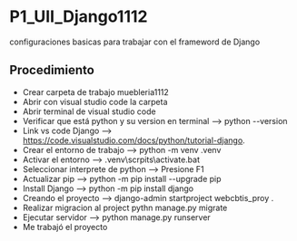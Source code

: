 # P1_UII_Django1112
configuraciones basicas para trabajar con el frameword de Django
## Procedimiento
- Crear carpeta de trabajo muebleria1112
- Abrir con visual studio code la carpeta
- Abrir terminal de visual studio code
- Verificar que está python y su version en terminal --> python --version
- Link  vs code Django --> https://code.visualstudio.com/docs/python/tutorial-django.
- Crear  el entorno de trabajo --> python -m venv .venv
- Activar el entorno --> .venv\scrpits\activate.bat
- Seleccionar interprete  de python --> Presione F1
- Actualizar pip --> python -m pip install --upgrade pip
- Install Django --> python -m pip install django
- Creando el proyecto --> django-admin startproject webcbtis_proy .
- Realizar migracion al project pythn manage.py migrate
- Ejecutar servidor --> python manage.py runserver
- Me trabajó el proyecto
